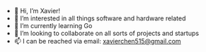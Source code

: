 - 👋 Hi, I’m Xavier!
- 👀 I’m interested in all things software and hardware related
- 🌱 I’m currently learning Go
- 💞️ I’m looking to collaborate on all sorts of projects and startups
- 📫 I can be reached via email: xavierchen515@gmail.com

<!---
xavchen515/xavchen515 is a ✨ special ✨ repository because its `README.md` (this file) appears on your GitHub profile.
You can click the Preview link to take a look at your changes.
--->
